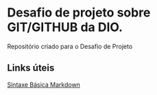 # Desafio de projeto sobre GIT/GITHUB da DIO. 
Repositório criado para o Desafio de Projeto

## Links úteis
[Sintaxe Básica Markdown](https://www.markdownguide.org/basic-syntax/) 

